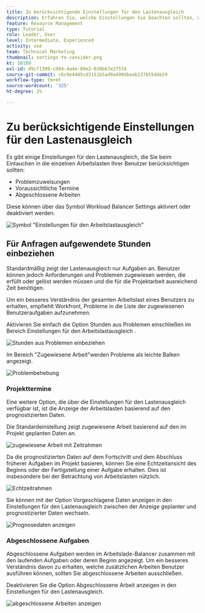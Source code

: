 ```yaml
---
title: Zu berücksichtigende Einstellungen für den Lastenausgleich
description: Erfahren Sie, welche Einstellungen Sie beachten sollten, wenn Sie sich mit den einzelnen Arbeitslasten Ihrer Benutzer vertraut machen.
feature: Resource Management
type: Tutorial
role: Leader, User
level: Intermediate, Experienced
activity: use
team: Technical Marketing
thumbnail: settings-to-consider.png
kt: 10189
exl-id: d9cf1309-c994-4a4e-89e2-030b67e2f57d
source-git-commit: c6c0e4405cd3151b5ad9a490dbeab237855dde29
workflow-type: tm+mt
source-wordcount: '325'
ht-degree: 2%

---
```


# Zu berücksichtigende Einstellungen für den Lastenausgleich

Es gibt einige Einstellungen für den Lastenausgleich, die Sie beim Eintauchen in die einzelnen Arbeitslasten Ihrer Benutzer berücksichtigen sollten:

* Problemzuweisungen
* Voraussichtliche Termine
* Abgeschlossene Arbeiten


Diese können über das Symbol Workload Balancer Settings aktiviert oder deaktiviert werden.

![Symbol &quot;Einstellungen für den Arbeitslastausgleich&quot;](assets/STC_01.png)

## Für Anfragen aufgewendete Stunden einbeziehen

Standardmäßig zeigt der Lastenausgleich nur Aufgaben an. Benutzer können jedoch Anforderungen und Problemen zugewiesen werden, die erfüllt oder gelöst werden müssen und die für die Projektarbeit ausreichend Zeit benötigen.

Um ein besseres Verständnis der gesamten Arbeitslast eines Benutzers zu erhalten, empfiehlt Workfront, Probleme in die Liste der zugewiesenen Benutzeraufgaben aufzunehmen.

Aktivieren Sie einfach die Option Stunden aus Problemen einschließen im Bereich Einstellungen für den Arbeitslastausgleich .

![Stunden aus Problemen einbeziehen](assets/STC_02.png)

Im Bereich &quot;Zugewiesene Arbeit&quot;werden Probleme als leichte Balken angezeigt.

![Problembehebung](assets/STC_03.png)

### Projekttermine

Eine weitere Option, die über die Einstellungen für den Lastenausgleich verfügbar ist, ist die Anzeige der Arbeitslasten basierend auf den prognostizierten Daten.

Die Standardeinstellung zeigt zugewiesene Arbeit basierend auf den im Projekt geplanten Daten an.

![zugewiesene Arbeit mit Zeitrahmen](assets/STC_04.png)

Da die prognostizierten Daten auf dem Fortschritt und dem Abschluss früherer Aufgaben im Projekt basieren, können Sie eine Echtzeitansicht des Beginns oder der Fertigstellung einer Aufgabe erhalten. Dies ist insbesondere bei der Betrachtung von Arbeitslasten nützlich.

![Echtzeitrahmen](assets/STC_05.png)

Sie können mit der Option Vorgeschlagene Daten anzeigen in den Einstellungen für den Lastenausgleich zwischen der Anzeige geplanter und prognostizierter Daten wechseln.

![Prognosedaten anzeigen](assets/STC_06.png)

### Abgeschlossene Aufgaben

Abgeschlossene Aufgaben werden im Arbeitslade-Balancer zusammen mit den laufenden Aufgaben oder deren Beginn angezeigt. Um ein besseres Verständnis davon zu erhalten, welche zusätzlichen Arbeiten Benutzer ausführen können, sollten Sie abgeschlossene Arbeiten ausschließen.

Deaktivieren Sie die Option Abgeschlossene Arbeit anzeigen in den Einstellungen für den Lastenausgleich.

![abgeschlossene Arbeiten anzeigen](assets/STC_07.png)
